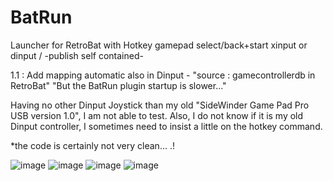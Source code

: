 # BatRun
Launcher for RetroBat with Hotkey gamepad select/back+start xinput or dinput  /  -publish self contained-

1.1 : Add mapping automatic also in Dinput - "source : gamecontrollerdb in RetroBat" "But the BatRun plugin startup is slower..."

Having no other Dinput Joystick than my old "SideWinder Game Pad Pro USB version 1.0", I am not able to test.
Also, I do not know if it is my old Dinput controller, I sometimes need to insist a little on the hotkey command.

*the code is certainly not very clean... .!

![image](https://github.com/user-attachments/assets/fa99931f-ac81-4b3c-a970-aa43ed7a692c) ![image](https://github.com/user-attachments/assets/c6dd0d01-7bef-430f-a36e-7e391bc7162e)
![image](https://github.com/user-attachments/assets/1cade0ac-fc17-45a3-ae97-8cd6d57fc19b)
![image](https://github.com/user-attachments/assets/42cc5acd-c0bc-4336-b0ed-0a7e5b87fdec) 

